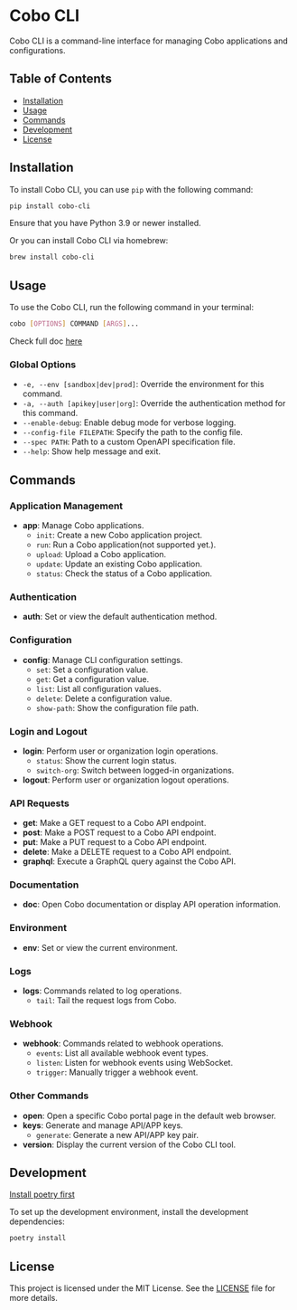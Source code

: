 # Cobo CLI

Cobo CLI is a command-line interface for managing Cobo applications and configurations.

## Table of Contents

- [Installation](#installation)
- [Usage](#usage)
- [Commands](#commands)
- [Development](#development)
- [License](#license)

## Installation

To install Cobo CLI, you can use `pip` with the following command:

```bash
pip install cobo-cli
```

Ensure that you have Python 3.9 or newer installed.

Or you can install Cobo CLI via homebrew:

```bash
brew install cobo-cli
```

## Usage

To use the Cobo CLI, run the following command in your terminal:

```bash
cobo [OPTIONS] COMMAND [ARGS]...
```

Check full doc [here](https://www.cobo.com/developers/v2/developer-tools/cobo-cli/introduction)

### Global Options

- `-e, --env [sandbox|dev|prod]`: Override the environment for this command.
- `-a, --auth [apikey|user|org]`: Override the authentication method for this command.
- `--enable-debug`: Enable debug mode for verbose logging.
- `--config-file FILEPATH`: Specify the path to the config file.
- `--spec PATH`: Path to a custom OpenAPI specification file.
- `--help`: Show help message and exit.

## Commands

### Application Management

- **app**: Manage Cobo applications.
  - `init`: Create a new Cobo application project.
  - `run`: Run a Cobo application(not supported yet.).
  - `upload`: Upload a Cobo application.
  - `update`: Update an existing Cobo application.
  - `status`: Check the status of a Cobo application.

### Authentication

- **auth**: Set or view the default authentication method.

### Configuration

- **config**: Manage CLI configuration settings.
  - `set`: Set a configuration value.
  - `get`: Get a configuration value.
  - `list`: List all configuration values.
  - `delete`: Delete a configuration value.
  - `show-path`: Show the configuration file path.

### Login and Logout

- **login**: Perform user or organization login operations.
  - `status`: Show the current login status.
  - `switch-org`: Switch between logged-in organizations.
- **logout**: Perform user or organization logout operations.

### API Requests

- **get**: Make a GET request to a Cobo API endpoint.
- **post**: Make a POST request to a Cobo API endpoint.
- **put**: Make a PUT request to a Cobo API endpoint.
- **delete**: Make a DELETE request to a Cobo API endpoint.
- **graphql**: Execute a GraphQL query against the Cobo API.

### Documentation

- **doc**: Open Cobo documentation or display API operation information.

### Environment

- **env**: Set or view the current environment.

### Logs

- **logs**: Commands related to log operations.
  - `tail`: Tail the request logs from Cobo.

### Webhook

- **webhook**: Commands related to webhook operations.
  - `events`: List all available webhook event types.
  - `listen`: Listen for webhook events using WebSocket.
  - `trigger`: Manually trigger a webhook event.

### Other Commands

- **open**: Open a specific Cobo portal page in the default web browser.
- **keys**: Generate and manage API/APP keys.
  - `generate`: Generate a new API/APP key pair.
- **version**: Display the current version of the Cobo CLI tool.

## Development
[Install poetry first](https://python-poetry.org/docs/#installation)

To set up the development environment, install the development dependencies:

```bash
poetry install
```

## License

This project is licensed under the MIT License. See the [LICENSE](LICENSE) file for more details.
